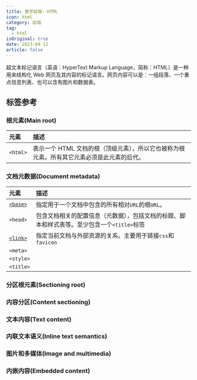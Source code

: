```yaml
---
title: 重学前端--HTML
icon: html
category: 前端
tag:
  - html
isOriginal: true
date: 2023-04-12
article: false
---
```


超文本标记语言（英语：HyperText Markup Language，简称：HTML）是一种用来结构化 Web 网页及其内容的标记语言。网页内容可以是：一组段落、一个重点信息列表、也可以含有图片和数据表。

<!-- more -->

## 标签参考

### 根元素(Main root)

|元素               |描述                   |
|:-----------------|:----------------------|
|`<html>`|表示一个 HTML 文档的根（顶级元素），所以它也被称为根元素。所有其它元素必须是此元素的后代。|


### 文档元数据(Document metadata)

|元素               |描述                   |
|:-----------------|:----------------------|
|<a href="./tags/base.html">`<base>`</a>|指定用于一个文档中包含的所有相对`URL`的根`URL`。|
|`<head>`|包含文档相关的配置信息（元数据），包括文档的标题、脚本和样式表等。至少包含一个`<title>`标签|
|<a href="./tags/link.html">`<link>`</a>|指定当前文档与外部资源的关系。主要用于链接`css`和`favicon`|
|`<meta>`||
|`<style>`||
|`<title>`||

### 分区根元素(Sectioning root)

### 内容分区(Content sectioning)

### 文本内容(Text content)

### 内联文本语义(Inline text semantics)

### 图片和多媒体(Image and multimedia)

### 内嵌内容(Embedded content)
